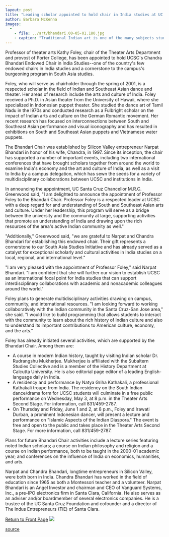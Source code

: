 ```yaml
---
layout: post
title: "Leading scholar appointed to hold chair in India studies at UC Santa Cruz"
author: Barbara McKenna
images:
  -
    - file: ../art/bhandari.00-05-01.180.jpg
    - caption: "Traditional Indian art is one of the many subjects studied at UCSC with support from the Bhandari Chair. Image: Courtesy of the San Francisco Asian Art Museum"
---
```


Professor of theater arts Kathy Foley, chair of the Theater Arts Department and provost of Porter College, has been appointed to hold UCSC's Chandra Bhandari Endowed Chair in India Studies--one of the country's few endowed chairs in India studies and a cornerstone to the campus's burgeoning program in South Asia studies.

Foley, who will serve as chairholder through the spring of 2001, is a respected scholar in the field of Indian and Southeast Asian dance and theater. Her areas of research include the arts and culture of India. Foley received a Ph.D. in Asian theater from the University of Hawaii, where she specialized in Indonesian puppet theater. She studied the dance art of Tamil Nadu in the l970s and conducted research as a Fulbright scholar on the impact of Indian arts and culture on the German Romantic movement. Her recent research has focused on interconnections between South and Southeast Asian performance and visual iconography and has resulted in exhibitions on South and Southeast Asian puppets and Vietnamese water puppets.   
  
The Bhandari Chair was established by Silicon Valley entrepreneur Narpat Bhandari in honor of his wife, Chandra, in 1997. Since its inception, the chair has supported a number of important events, including two international conferences that have brought scholars together from around the world to examine India's economy and the art and culture of India, as well as a visit to India by a campus delegation, which has sewn the seeds for a variety of multidisciplinary collaborations between UCSC and institutions in India.   
  
In announcing the appointment, UC Santa Cruz Chancellor M.R.C. Greenwood said, "I am delighted to announce the appointment of Professor Foley to the Bhandari Chair. Professor Foley is a respected leader at UCSC with a deep regard for and understanding of South and Southeast Asian arts and culture. Under her leadership, this program will serve as a bridge between the university and the community at large, supporting activities that promote an understanding of India and drawing upon the rich resources of the area's active Indian community as well."  
  
"Additionally," Greenwood said, "we are grateful to Narpat and Chandra Bhandari for establishing this endowed chair. Their gift represents a cornerstone to our South Asia Studies Initiative and has already served as a catalyst for exceptional scholarly and cultural activities in India studies on a local, regional, and international level."   
  
"I am very pleased with the appointment of Professor Foley," said Narpat Bhandari. "I am confident that she will further our vision to establish UCSC as an international focal point for India studies that can support interdisciplinary collaborations with academic and nonacademic colleagues around the world."  
  
Foley plans to generate multidisciplinary activities drawing on campus, community, and international resources. "I am looking forward to working collaboratively with the Indian community in the Santa Cruz-San Jose area," she said. "I would like to build programming that allows students to interact with the community to learn about the rich history of Indian culture and also to understand its important contributions to American culture, economy, and the arts."  
  
Foley has already initiated several activities, which are supported by the Bhandari Chair. Among them are:

* A course in modern Indian history, taught by visiting Indian scholar Dr. Rudrangshu Mukherjee. Mukherjee is affiliated with the Subaltern Studies Collective and is a member of the History Department at Calcutta University. He is also editorial page editor of a leading English-language daily in India.
* A residency and performance by Natya Griha Kathakali, a professional Kathakali troupe from India. The residency on the South Indian dance/drama form for UCSC students will culminate in a free public performance on Wednesday, May 3, at 8 p.m. in the Theater Arts Second Stage. For information, call 831/459-2787.
* On Thursday and Friday, June 1 and 2, at 8 p.m., Foley and Irawati Durban, a prominent Indonesian dancer, will present a lecture and performance on "Islamic Aspects of the Indian Diaspora." The event is free and open to the public and takes place in the Theater Arts Second Stage. For more information, call 831/459-2787.

  
Plans for future Bhandari Chair activities include a lecture series featuring noted Indian scholars; a course on Indian philosophy and religion and a course on Indian performance, both to be taught in the 2000-01 academic year; and conferences on the influence of India on economics, humanities, and arts.  
  
Narpat and Chandra Bhandari, longtime entrepreneurs in Silicon Valley, were both born in India. Chandra Bhandari has worked in the field of education since 1965 as both a Montessori teacher and a volunteer. Narpat Bhandari is an Angel Investor and chairman and CEO of Vanguard Systems, Inc., a pre-IPO electronics firm in Santa Clara, California. He also serves as an adviser and/or boardmember of several electronics companies. He is a trustee of the UC Santa Cruz Foundation and cofounder and a director of The Indus Entrepreneurs (TiE) of Santa Clara.

[Return to Front Page][1] ![ ][2]

[1]: ../../index.html
[2]: ../../images/trans.gif

[source](http://www1.ucsc.edu/currents/99-00/05-01/bhandari.html "Permalink to bhandari")
